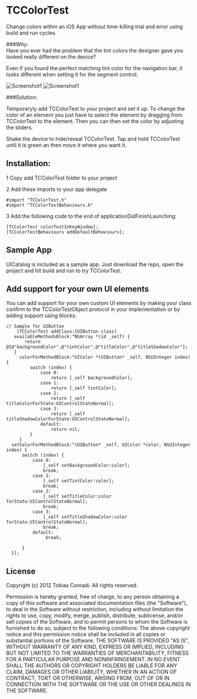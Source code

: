 TCColorTest
===========

Change colors within an iOS App without time-killing trial and error using build and run cycles.

###Why:  
Have you ever had the problem that the tint colors the designer gave you looked really different on the device? 

Even if you found the perfect matching tint color for the navigation bar, it looks different when setting it for the segment control.

![Screenshot1](https://raw.github.com/toco/TCColorTest/screenshots/Screenshot1.png) ![Screenshot1](https://raw.github.com/toco/TCColorTest/screenshots/Screenshot2.png)


###Solution:  

Temporaryly add TCColorTest to your project and set it up.
To change the color of an element you just have to select the element by dragging from TCColorTest to the element.
Then you can then set the color by adjusting the sliders.

Shake the device to hide/reveal TCColorTest.
Tap and hold TCColorTest until it is green an then move it where you want it.

## Installation:

1 Copy add TCColorTest folder to your project

2 Add these imports to your app delegate

	#import "TCColorTest.h"
	#import "TCColorTestBehaviours.h" 
	
3 Add the following code to the end of applicationDidFinishLaunching:
 
 	[TCColorTest colorTestInKeyWindow];
 	[TCColorTestBehaviours addDefaultBehaviours];  


## Sample App

UICatalog is included as a sample app.
Just download the repo, open the project and hit build and run to try TCColorTest.

## Add support for your own UI elements

You can add support for your own custom UI elements by making your class confirm to the TCColorTestObject protocol in your implementation or by adding support using blocks.


```
// Sample for UIButton
    [TCColorTest addClass:[UIButton class]
   availableMethodsBlock:^NSArray *(id _self) {
       return @[@"backgroundColor",@"tintColor",@"titleColor",@"titleShadowColor"];
   }
     colorForMethodBlock:^UIColor *(UIButton* _self, NSUInteger index) {
         switch (index) {
             case 0:
                 return [_self backgroundColor];
             case 1:
                 return [_self tintColor];
             case 2:
                 return [_self titleColorForState:UIControlStateNormal];
             case 3:
                 return [_self titleShadowColorForState:UIControlStateNormal];
             default:
                 return nil;
         }
     }
  setColorForMethodBlock:^(UIButton* _self, UIColor *color, NSUInteger index) {
      switch (index) {
          case 0:
              [_self setBackgroundColor:color];
              break;
          case 1:
              [_self setTintColor:color];
              break;
          case 2:
              [_self setTitleColor:color forState:UIControlStateNormal];
              break;
          case 3:
              [_self setTitleShadowColor:color forState:UIControlStateNormal];
              break;
          default:
               break;

      }
  }]; 

```

## License

Copyright (c) 2012 Tobias Conradi. All rights reserved.

Permission is hereby granted, free of charge, to any person
obtaining a copy of this software and associated documentation
files (the "Software"), to deal in the Software without
restriction, including without limitation the rights to use,
copy, modify, merge, publish, distribute, sublicense, and/or sell
copies of the Software, and to permit persons to whom the
Software is furnished to do so, subject to the following
conditions:
The above copyright notice and this permission notice shall be
included in all copies or substantial portions of the Software.
THE SOFTWARE IS PROVIDED "AS IS", WITHOUT WARRANTY OF ANY KIND,
EXPRESS OR IMPLIED, INCLUDING BUT NOT LIMITED TO THE WARRANTIES
OF MERCHANTABILITY, FITNESS FOR A PARTICULAR PURPOSE AND
NONINFRINGEMENT. IN NO EVENT SHALL THE AUTHORS OR COPYRIGHT
HOLDERS BE LIABLE FOR ANY CLAIM, DAMAGES OR OTHER LIABILITY,
WHETHER IN AN ACTION OF CONTRACT, TORT OR OTHERWISE, ARISING
FROM, OUT OF OR IN CONNECTION WITH THE SOFTWARE OR THE USE OR
OTHER DEALINGS IN THE SOFTWARE.
